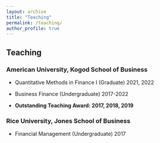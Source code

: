 ```yaml
---
layout: archive
title: "Teaching"
permalink: /teaching/
author_profile: true
---
```


## Teaching

### American University, Kogod School of Business

- Quantitative Methods in Finance I (Graduate) 2021, 2022

- Business Finance (Undergraduate) 2017-2022

- **Outstanding Teaching Award: 2017, 2018, 2019**


### Rice University, Jones School of Business
- Financial Management (Undergraduate)  2017